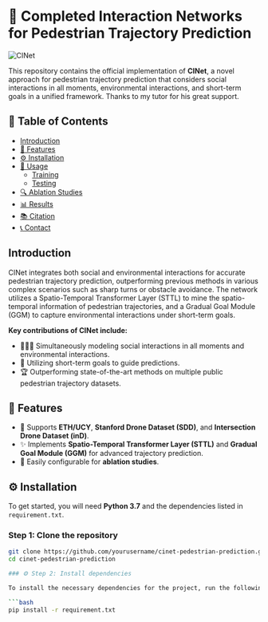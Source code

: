 # 🚶 Completed Interaction Networks for Pedestrian Trajectory Prediction

![CINet](https://via.placeholder.com/1000x300.png) <!-- 你可以用自己的图片链接替换这张图片 -->

This repository contains the official implementation of **CINet**, a novel approach for pedestrian trajectory prediction that considers social interactions in all moments, environmental interactions, and short-term goals in a unified framework. Thanks to my tutor for his great support.

## 📑 Table of Contents
- [Introduction](#introduction)
- [🚀 Features](#features)
- [⚙️ Installation](#installation)
- [📝 Usage](#usage)
  - [Training](#training)
  - [Testing](#testing)
- [🔍 Ablation Studies](#ablation-studies)
- [📊 Results](#results)
- [📚 Citation](#citation)
- [📞 Contact](#contact)

## Introduction

CINet integrates both social and environmental interactions for accurate pedestrian trajectory prediction, outperforming previous methods in various complex scenarios such as sharp turns or obstacle avoidance. The network utilizes a Spatio-Temporal Transformer Layer (STTL) to mine the spatio-temporal information of pedestrian trajectories, and a Gradual Goal Module (GGM) to capture environmental interactions under short-term goals.

**Key contributions of CINet include:**
- 🧑‍🤝‍🧑 Simultaneously modeling social interactions in all moments and environmental interactions.
- 🎯 Utilizing short-term goals to guide predictions.
- 🏆 Outperforming state-of-the-art methods on multiple public pedestrian trajectory datasets.

## 🚀 Features
- 📁 Supports **ETH/UCY**, **Stanford Drone Dataset (SDD)**, and **Intersection Drone Dataset (inD)**.
- ✨ Implements **Spatio-Temporal Transformer Layer (STTL)** and **Gradual Goal Module (GGM)** for advanced trajectory prediction.
- 🔧 Easily configurable for **ablation studies**.

## ⚙️ Installation

To get started, you will need **Python 3.7** and the dependencies listed in `requirement.txt`.

### Step 1: Clone the repository
```bash
git clone https://github.com/yourusername/cinet-pedestrian-prediction.git
cd cinet-pedestrian-prediction

### ⚙️ Step 2: Install dependencies

To install the necessary dependencies for the project, run the following command in your terminal:

```bash
pip install -r requirement.txt
